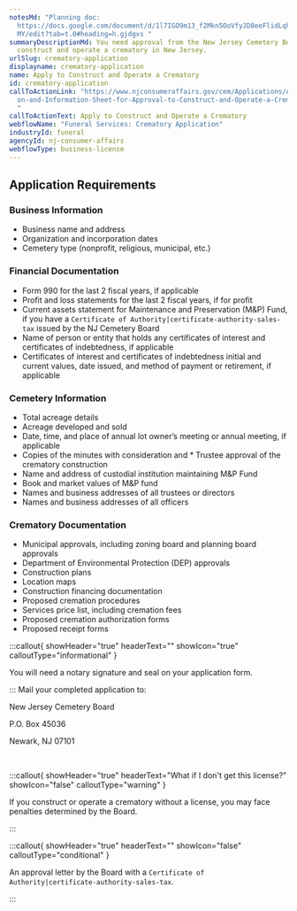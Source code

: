 ```yaml
---
notesMd: "Planning doc:
  https://docs.google.com/document/d/1l7IGO9m13_f2Mkn5OoVfyJD8eeFlidLqhCFQuRQoW\
  MY/edit?tab=t.0#heading=h.gjdgxs "
summaryDescriptionMd: You need approval from the New Jersey Cemetery Board to
  construct and operate a crematory in New Jersey.
urlSlug: crematory-application
displayname: crematory-application
name: Apply to Construct and Operate a Crematory
id: crematory-application
callToActionLink: "https://www.njconsumeraffairs.gov/cem/Applications/Applicati\
  on-and-Information-Sheet-for-Approval-to-Construct-and-Operate-a-Crematory.pdf
  "
callToActionText: Apply to Construct and Operate a Crematory
webflowName: "Funeral Services: Crematory Application"
industryId: funeral
agencyId: nj-consumer-affairs
webflowType: business-license
---
```

## Application Requirements

### Business Information

* Business name and address
* Organization and incorporation dates
* Cemetery type (nonprofit, religious, municipal, etc.)

### Financial Documentation

* Form 990 for the last 2 fiscal years, if applicable
* Profit and loss statements for the last 2 fiscal years, if for profit
* Current assets statement for Maintenance and Preservation (M&P) Fund, if you have a `Certificate of Authority|certificate-authority-sales-tax` issued by the NJ Cemetery Board
* Name of person or entity that holds any certificates of interest and certificates of indebtedness, if applicable
* Certificates of interest and certificates of indebtedness initial and current values, date issued, and method of payment or retirement, if applicable

### Cemetery Information

* Total acreage details
* Acreage developed and sold
* Date, time, and place of annual lot owner’s meeting or annual meeting, if applicable
* Copies of the minutes with consideration and * Trustee approval of the crematory construction
* Name and address of custodial institution maintaining M&P Fund
* Book and market values of M&P fund
* Names and business addresses of all trustees or directors
* Names and business addresses of all officers

### Crematory Documentation

* Municipal approvals, including zoning board and planning board approvals
* Department of Environmental Protection (DEP) approvals
* Construction plans
* Location maps
* Construction financing documentation
* Proposed cremation procedures
* Services price list, including cremation fees
* Proposed cremation authorization forms
* Proposed receipt forms

:::callout{ showHeader="true" headerText="" showIcon="true" calloutType="informational" }

You will need a notary signature and seal on your application form.

:::
Mail your completed application to: 

New Jersey Cemetery Board
&nbsp;

P.O. Box 45036
&nbsp;

Newark, NJ 07101

&nbsp;

:::callout{ showHeader="true" headerText="What if I don't get this license?" showIcon="false" calloutType="warning" }

If you construct or operate a crematory without a license, you may face penalties determined by the Board.

:::

:::callout{ showHeader="true" headerText="" showIcon="false" calloutType="conditional" }

An approval letter by the Board with a `Certificate of Authority|certificate-authority-sales-tax`.


:::
